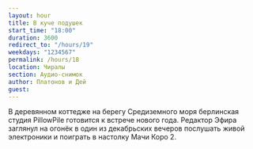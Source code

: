 ```yaml
---
layout: hour
title: В куче подушек
start_time: "18:00"
duration: 3600
redirect_to: "/hours/19"
weekdays: "1234567"
permalink: /hours/18
location: Чиралы
section: Аудио-снимок
author: Платонов и Дей
guest:
---
```


В деревянном коттедже на берегу Средиземного моря берлинская студия PillowPile готовится к встрече нового года. Редактор Эфира заглянул на огонёк в один из декабрьских вечеров послушать живой электроники и поиграть в настолку Мачи Коро 2.
